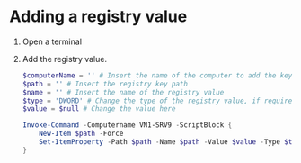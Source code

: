 # Adding a registry value

1. Open a terminal
1. Add the registry value.

    ````powershell
    $computerName = '' # Insert the name of the computer to add the key to
    $path = '' # Insert the registry key path
    $name = '' # Insert the name of the registry value
    $type = 'DWORD' # Change the type of the registry value, if required
    $value = $null # Change the value here

    Invoke-Command -Computername VN1-SRV9 -ScriptBlock {
        New-Item $path -Force
        Set-ItemProperty -Path $path -Name $path -Value $value -Type $type
    }
    ````
